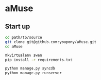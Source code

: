 aMuse
=====

Start up
-------
``` bash
cd path/to/source
git clone git@github.com:youpony/aMuse.git
cd aMuse

mkvirtualenv swen
pip install -r requirements.txt

python manage.py syncdb
python manage.py runserver
